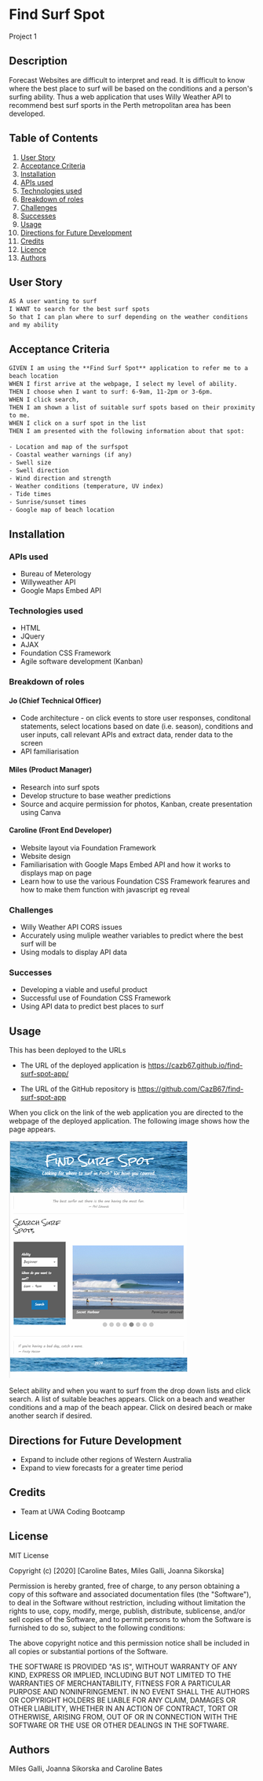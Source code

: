 # Find Surf Spot
Project 1

## Description

Forecast Websites are difficult to interpret and read. It is difficult to know where the best place to surf will be based on the conditions and a person's surfing ability. Thus a web application that uses Willy Weather API to recommend best surf sports in the Perth metropolitan area has been developed.

## Table of Contents

1. [User Story](#User-Story)
2. [Acceptance Criteria](#Acceptance-Criteria)
3. [Installation](#Installation)
4. [APIs used](#APIs-used)
5. [Technologies used](#Technologies-used)
6. [Breakdown of roles](#Breakdown-of-roles)
7. [Challenges](#Challenges)
8. [Successes](#Successes)
9. [Usage](#Usage)
10. [Directions for Future Development](#directions-for-future-development)
11. [Credits](#Credits)
12. [Licence](#License)
13. [Authors](#Authors)

## User Story 

```
AS A user wanting to surf
I WANT to search for the best surf spots
So that I can plan where to surf depending on the weather conditions and my ability
```

## Acceptance Criteria

```
GIVEN I am using the **Find Surf Spot** application to refer me to a beach location
WHEN I first arrive at the webpage, I select my level of ability.
THEN I choose when I want to surf: 6-9am, 11-2pm or 3-6pm.
WHEN I click search,
THEN I am shown a list of suitable surf spots based on their proximity to me.
WHEN I click on a surf spot in the list
THEN I am presented with the following information about that spot:

- Location and map of the surfspot 
- Coastal weather warnings (if any)
- Swell size
- Swell direction 
- Wind direction and strength 
- Weather conditions (temperature, UV index)
- Tide times
- Sunrise/sunset times
- Google map of beach location
```

## Installation

### APIs used 
- Bureau of Meterology
- Willyweather API 
- Google Maps Embed API

### Technologies used 
- HTML
- JQuery
- AJAX
- Foundation CSS Framework
- Agile software development (Kanban)

### Breakdown of roles
#### Jo (Chief Technical Officer)
- Code architecture - on click events to store user responses, conditonal statements, select locations based on date (i.e. season), conditions and user inputs, call relevant APIs and extract data, render data to the screen
- API familiarisation

#### Miles (Product Manager)
- Research into surf spots
- Develop structure to base weather predictions
- Source and acquire permission for photos, Kanban, create presentation using Canva

#### Caroline (Front End Developer)
- Website layout via Foundation Framework
- Website design
- Familiarisation with Google Maps Embed API and how it works to displays map on page
- Learn how to use the various Foundation CSS Framework fearures and how to make them function with javascript eg reveal

### Challenges
- Willy Weather API CORS issues
- Accurately using muliple weather variables to predict where the best surf will be 
- Using modals to display API data 

### Successes
- Developing a viable and useful product
- Successful use of Foundation CSS Framework
- Using API data to predict best places to surf

## Usage
This has been deployed to the URLs 

* The URL of the deployed application is https://cazb67.github.io/find-surf-spot-app/

* The URL of the GitHub repository is https://github.com/CazB67/find-surf-spot-app

When you click on the link of the web application you are directed to the webpage of the deployed application. The following image shows how the page appears.

![Find Surf Spot Application](./images/webpage.PNG)

Select ability and when you want to surf from the drop down lists and click search. A list of suitable beaches appears. Click on a beach and weather conditions and a map of the beach appear. Click on desired beach or make another search if desired.

## Directions for Future Development
- Expand to include other regions of Western Australia
- Expand to view forecasts for a greater time period

## Credits
* Team at UWA Coding Bootcamp

## License
MIT License

Copyright (c) [2020] [Caroline Bates, Miles Galli, Joanna Sikorska]

Permission is hereby granted, free of charge, to any person obtaining a copy
of this software and associated documentation files (the "Software"), to deal
in the Software without restriction, including without limitation the rights
to use, copy, modify, merge, publish, distribute, sublicense, and/or sell
copies of the Software, and to permit persons to whom the Software is
furnished to do so, subject to the following conditions:

The above copyright notice and this permission notice shall be included in all
copies or substantial portions of the Software.

THE SOFTWARE IS PROVIDED "AS IS", WITHOUT WARRANTY OF ANY KIND, EXPRESS OR
IMPLIED, INCLUDING BUT NOT LIMITED TO THE WARRANTIES OF MERCHANTABILITY,
FITNESS FOR A PARTICULAR PURPOSE AND NONINFRINGEMENT. IN NO EVENT SHALL THE
AUTHORS OR COPYRIGHT HOLDERS BE LIABLE FOR ANY CLAIM, DAMAGES OR OTHER
LIABILITY, WHETHER IN AN ACTION OF CONTRACT, TORT OR OTHERWISE, ARISING FROM,
OUT OF OR IN CONNECTION WITH THE SOFTWARE OR THE USE OR OTHER DEALINGS IN THE
SOFTWARE.

## Authors

Miles Galli, Joanna Sikorska and Caroline Bates